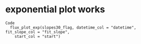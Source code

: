 # exponential plot works

    Code
      flux_plot_exp(slopes30_flag, datetime_col = "datetime", fit_slope_col = "fit_slope",
        start_col = "start")

